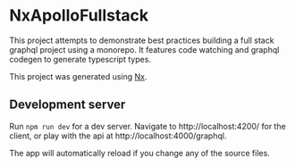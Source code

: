 # NxApolloFullstack

This project attempts to demonstrate best practices building a full stack graphql project using a monorepo. It features code watching and graphql codegen to generate typescript types.

This project was generated using [Nx](https://nx.dev).

## Development server

Run `npm run dev` for a dev server. Navigate to http://localhost:4200/ for the client, or play with the api at http://localhost:4000/graphql.

The app will automatically reload if you change any of the source files.
